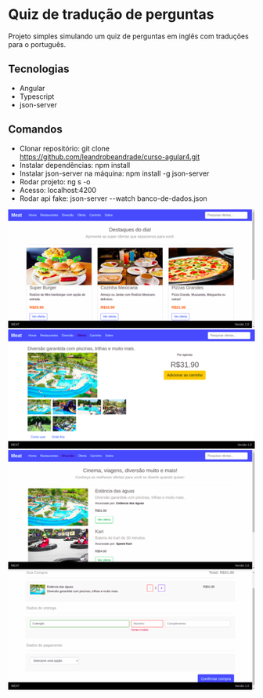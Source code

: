 # Quiz de tradução de perguntas

Projeto simples simulando um quiz de perguntas em inglês com traduções para o português.

## Tecnologias

- Angular
- Typescript
- json-server

## Comandos

- Clonar repositório: git clone https://github.com/leandrobeandrade/curso-agular4.git
- Instalar dependências: npm install
- Instalar json-server na máquina: npm install -g json-server
- Rodar projeto: ng s -o
- Acesso: localhost:4200
- Rodar api fake: json-server --watch banco-de-dados.json

![](https://github.com/leandrobeandrade/curso-angular4/blob/master/projeto2/home.png)
![](https://github.com/leandrobeandrade/curso-angular4/blob/master/projeto2/oferta.png)
![](https://github.com/leandrobeandrade/curso-angular4/blob/master/projeto2/detalhe.png)
![](https://github.com/leandrobeandrade/curso-angular4/blob/master/projeto2/carrinho.png)